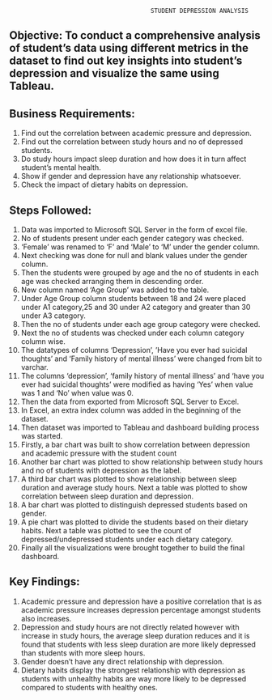                                            STUDENT DEPRESSION ANALYSIS

## Objective: To conduct a comprehensive analysis of student’s data using different metrics in the dataset to find out key insights into student’s depression and visualize the same using Tableau.

## Business Requirements:
1.	Find out the correlation between academic pressure and depression.
2.	Find out the correlation between study hours and no of depressed students.
3.	Do study hours impact sleep duration and how does it in turn affect student’s mental health.
4.	Show if gender and depression have any relationship whatsoever.
5.	Check the impact of dietary habits on depression.
   
## Steps Followed:
1.	Data was imported to Microsoft SQL Server in the form of excel file.
2.	No of students present under each gender category was checked.
3.	‘Female’ was renamed to ‘F’ and ‘Male’ to ‘M’ under the gender column.
4.	Next checking was done for null and blank values under the gender column.
5.	Then the students were grouped by age and the no of students in each age was checked arranging them in descending order.
6.	New column named ‘Age Group’ was added to the table.
7.	Under Age Group column students between 18 and 24 were placed under A1 category,25 and 30 under A2 category and greater than 30 under A3 category.
8.	Then the no of students under each age group category were checked.
9.	Next the no of students was checked under each column category column wise.
10.	The datatypes of columns ‘Depression’, ’Have you ever had suicidal thoughts’ and ‘Family history of mental illness’ were changed from bit to varchar.
11.	The columns ‘depression’, ‘family history of mental illness’ and ‘have you ever had suicidal thoughts’ were modified as having ‘Yes’ when value was 1 and ‘No’ when value 
    was 0.
12.	Then the data from exported from Microsoft SQL Server to Excel.
13.	In Excel, an extra index column was added in the beginning of the dataset.
14.	Then dataset was imported to Tableau and dashboard building process was started.
15.	Firstly, a bar chart was built to show correlation between depression and academic pressure with the student count
16.	Another bar chart was plotted to show relationship between study hours and no of students with depression as the label.
17.	A third bar chart was plotted to show relationship between sleep duration and average study hours. Next a table was plotted to show correlation between sleep duration 
    and depression.
18.	A bar chart was plotted to distinguish depressed students based on gender.
19.	A pie chart was plotted to divide the students based on their dietary habits. Next a table was plotted to see the count of depressed/undepressed students under each 
    dietary category.
20.	Finally all the visualizations were brought together to build the final dashboard.
 
## Key Findings:
1.	Academic pressure and depression have a positive correlation that is as academic pressure increases depression percentage amongst students also increases.
2.	Depression and study hours are not directly related however with increase in study hours, the average sleep duration reduces and it is found that students with less 
    sleep duration are more likely depressed than students with more sleep hours.
3.	Gender doesn’t have any direct relationship with depression.
4.	Dietary habits display the strongest relationship with depression as students with unhealthy habits are way more likely to be depressed compared to students with healthy 
    ones.

   
